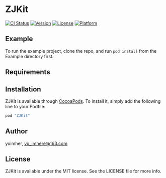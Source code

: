 # ZJKit

[![CI Status](http://img.shields.io/travis/yuzhijie/ZJKit.svg?style=flat)](https://travis-ci.org/yuzhijie/ZJKit)
[![Version](https://img.shields.io/cocoapods/v/ZJKit.svg?style=flat)](http://cocoapods.org/pods/ZJKit)
[![License](https://img.shields.io/cocoapods/l/ZJKit.svg?style=flat)](http://cocoapods.org/pods/ZJKit)
[![Platform](https://img.shields.io/cocoapods/p/ZJKit.svg?style=flat)](http://cocoapods.org/pods/ZJKit)

## Example

To run the example project, clone the repo, and run `pod install` from the Example directory first.

## Requirements

## Installation

ZJKit is available through [CocoaPods](http://cocoapods.org). To install
it, simply add the following line to your Podfile:

```ruby
pod "ZJKit"
```

## Author

yoimher, yo_imhere@163.com

## License

ZJKit is available under the MIT license. See the LICENSE file for more info.
